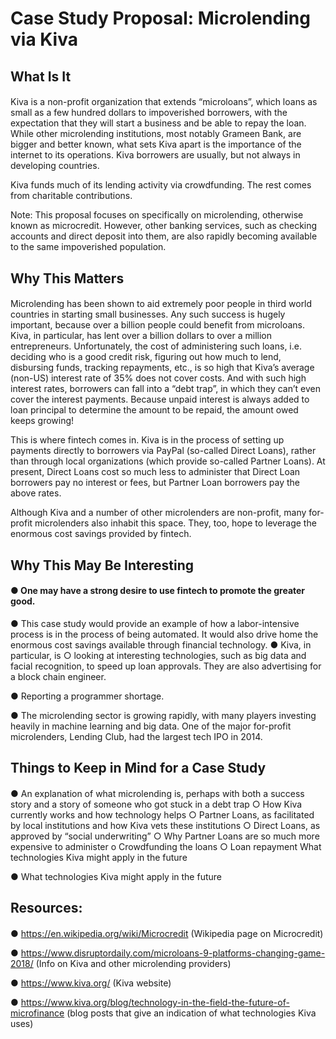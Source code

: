 
# Case Study Proposal: Microlending via Kiva



## What Is It


#### 
Kiva is a non-profit organization that extends “microloans”, which loans as small as a few hundred dollars to impoverished borrowers, with the expectation that they will start a business and be able to repay the loan. While other microlending institutions, most notably Grameen Bank, are bigger and better known, what sets Kiva apart is the importance of the internet to its operations. Kiva borrowers are usually, but not always in developing countries.

Kiva funds much of its lending activity via crowdfunding. The rest comes from charitable contributions.

Note: This proposal focuses on specifically on microlending, otherwise known as microcredit. However, other banking services, such as checking accounts and direct deposit into them, are also rapidly becoming available to the same impoverished population.



## Why This Matters


#### 
Microlending has been shown to aid extremely poor people in third world countries in starting small businesses. Any such success is hugely important, because over a billion people could benefit from microloans. Kiva, in particular, has lent over a billion dollars to over a million entrepreneurs. Unfortunately, the cost of administering such loans, i.e. deciding who is a good credit risk, figuring out how much to lend, disbursing funds, tracking repayments, etc., is so high that Kiva’s average (non-US) interest rate of 35% does not cover costs. And with such high interest rates, borrowers can fall into a “debt trap”, in which they can’t even cover the interest payments. Because unpaid interest is always added to loan principal to determine the amount to be repaid, the amount owed keeps growing!

This is where fintech comes in. Kiva is in the process of setting up payments directly to borrowers via PayPal (so-called Direct Loans), rather than through local organizations (which provide so-called Partner Loans). At present, Direct Loans cost so much less to administer that Direct Loan borrowers pay no interest or fees, but Partner Loan borrowers pay the above rates.

Although Kiva and a number of other microlenders are non-profit, many for-profit microlenders also inhabit this space. They, too, hope to leverage the enormous cost savings provided by fintech.

## Why This May Be Interesting

#### ● One may have a strong desire to use fintech to promote the greater good.

● This case study would provide an example of how a labor-intensive process is in the process of being automated. It would also drive home the enormous cost savings available through financial technology. ● Kiva, in particular, is ○ looking at interesting technologies, such as big data and facial recognition, to speed up loan approvals. They are also advertising for a block chain engineer.

● Reporting a programmer shortage.

● The microlending sector is growing rapidly, with many players investing heavily in machine learning and big data. One of the major for-profit microlenders, Lending Club, had the largest tech IPO in 2014.

## Things to Keep in Mind for a Case Study

#### 
● An explanation of what microlending is, perhaps with both a success story and a story of someone who got stuck in a debt trap 
    ○ How Kiva currently works and how technology helps 
    ○ Partner Loans, as facilitated by local institutions and how Kiva vets these institutions 
    ○ Direct Loans, as approved by “social underwriting” 
    ○ Why Partner Loans are so much more expensive to administer o Crowdfunding the loans 
    ○ Loan repayment What technologies Kiva might apply in the future

● What technologies Kiva might apply in the future

## Resources:

####
● https://en.wikipedia.org/wiki/Microcredit (Wikipedia page on Microcredit)

● https://www.disruptordaily.com/microloans-9-platforms-changing-game-2018/ (Info on Kiva and other microlending providers)

● https://www.kiva.org/ (Kiva website)

● https://www.kiva.org/blog/technology-in-the-field-the-future-of-microfinance (blog posts that give an indication of what technologies Kiva uses)